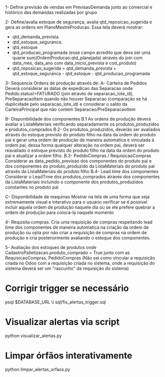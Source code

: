 1- Define previsão de vendas em PrevisaoDemanda junto ao comercial e histórico das demandas realizadas por grupo

2- Define/avalia estoque de segurança, avalia qtd_reposicao_sugerida e gera as ordens em PlanoMestreProducao.
Essa tela deverá mostrar:
- qtd_demanda_prevista.
- qtd_estoque_seguranca.
- qtd_estoque
- qtd_producao_programada (esse campo acredito que deva ser uma querie sum(OrdemProducao.qtd_planejada) através do join com data_mes, data_ano com data_inicio_prevista e cod_produto)
- qtd_reposicao_sugerida = qtd_demanda_prevista + qtd_estoque_seguranca - qtd_estoque - qtd_producao_programada


3- Sequencia Ordens de produção através de:
A- Carteira de Pedidos
Deverá considerar as datas de expedicao das Separacao onde Pedido.status!=FATURADO (join através de separacao_lote_id), PreSeparacaoItem quando não houver Separacao (comparação se há duplicidade pelo separacao_lote_id) e considerar o saldo da CarteiraPrincipal que não contem Separacao/PreSeparacaoItem

B- Disponibilidade dos componentes
B.1 As ordens de produção deverá avaliar a ListaMateriais verificando separadamente os produtos_produzidos e produtos_comprados
B.2- Os produtos_produzidos, deverão ser avaliados através do estoque previsto do produto filho na data da ordem do produto pai e gerar uma ordem de produção de maneira automatica e vinculada à ordem pai, dessa forma qualquer alteração na ordem pai, deverá ser reavaliado o estoque previsto do produto filho na data da ordem do produto pai e atualizar a ordem filho. 
B.3- PedidoCompras / RequisicaoCompras
Considerar as data_pedido_previsao dos componentes do produto pai e dos componentes do produto_produzido da ListaMateriais do produto pai através da ListaMateriais do produto filho
B.4- Lead time dos componentes
Considerar o LeadTime dos produtos_comprados através dos componentes da ListaMateriais incluindo o componente dos produtos_produzidos constantes no produto pai


C- Disponibilidade de maquinas
Mostrar na tela de uma forma que seja extremamente visual e interativo para o usuario verificar se é possivel incluir aquela ordem de produção naquele dia ou se ele prefere quebrar a ordem de produção para coloca-la naquele momento

4- Requisita compras.
Cria uma requisição de compras respeitando lead time dos componentes de maneira automatica na criação da ordem de produção ou opta por não criar a requisição de compras na ordem de produção e cria posteriormente avaliando o estoque dos componentes.

5- Avaliação dos estoques de produtos onde CadastroPalletizacao.produto_comprado = True junto com as RequisicaoCompras, PedidoCompras (Não sei como vincular a requisição criada no Odoo com a requisição criada no sistema, onde a requisição do sistema deverá ser um "rascunho" da requisição do sistema)


# Corrigir trigger se necessário
psql $DATABASE_URL
\i sql/fix_alertas_trigger.sql

# Visualizar alertas via script
python visualizar_alertas.py

# Limpar órfãos interativamente
python limpar_alertas_orfaos.py